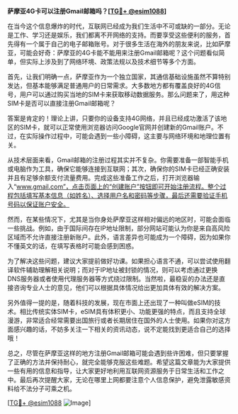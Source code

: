 **萨摩亚4G卡可以注册Gmail邮箱吗？[[TG💪+ @esim1088](https://t.me/s/esim1088)]**

在当今这个信息爆炸的时代，互联网已经成为我们生活中不可或缺的一部分。无论是工作、学习还是娱乐，我们都离不开网络的支持。而要享受这些便利的服务，首先得有一个属于自己的电子邮箱账号。对于很多生活在海外的朋友来说，比如萨摩亚，可能会好奇：萨摩亚的4G卡能不能用来注册Gmail邮箱呢？这个问题看似简单，但实际上涉及到了网络环境、政策法规以及技术细节等多个方面。

首先，让我们明确一点，萨摩亚作为一个独立国家，其通信基础设施虽然不算特别发达，但基本能够满足普通用户的日常需求。大多数地方都有覆盖良好的4G信号，用户可以通过购买当地的SIM卡来获取移动数据服务。那么问题来了，用这种SIM卡是否可以直接注册Gmail邮箱呢？

答案是肯定的！理论上讲，只要你的设备支持4G网络，并且已经成功激活了该地区的SIM卡，就可以正常使用浏览器访问Google官网并创建新的Gmail账户。不过，在实际操作过程中，可能会遇到一些小障碍，这主要与网络环境和地理位置有关。

从技术层面来看，Gmail邮箱的注册过程其实并不复杂。你需要准备一部智能手机或电脑作为工具，确保它能够连接到互联网；其次，确保你的SIM卡已经正确安装并且有足够余额支付流量费用。完成这些准备工作之后，打开浏览器输入“www.gmail.com”，点击页面上的“创建账户”按钮即可开始注册流程。整个过程包括填写基本信息（如姓名）、选择用户名和密码等步骤，最后还需要验证手机号码以保证账户安全。

然而，在某些情况下，尤其是当你身处萨摩亚这样相对偏远的地区时，可能会面临一些挑战。例如，由于国际间存在IP地址限制，部分网站可能认为你是来自高风险区域而不允许直接注册新账户。此外，语言差异也可能成为一个障碍，因为如果你不懂英文的话，在填写表格时可能会感到困惑。

为了解决这些问题，建议大家提前做好功课。如果担心语言不通，可以尝试使用翻译软件辅助理解相关说明；而对于IP地址被封锁的情况，则可以考虑通过更换DNS服务器或者使用代理服务器等方式绕过限制。当然啦，最稳妥的办法还是直接咨询专业人士的意见，他们可以根据具体情况给出更加具体有效的解决方案。

另外值得一提的是，随着科技的发展，现在市面上还出现了一种叫做eSIM的技术。相比传统实体SIM卡，eSIM具有体积更小、功能更强的特点，而且支持全球漫游，非常适合经常需要出国旅行或者长期居住在国外的人士使用。如果你对这方面感兴趣的话，不妨多关注一下相关的资讯动态，说不定能找到更适合自己的选择哦！

总之，尽管在萨摩亚这样的地方注册Gmail邮箱可能会遇到些许困难，但只要掌握了正确的方法并保持耐心，就完全能够克服这些难题。希望这篇文章能为大家提供一些有用的信息和指导，让大家更好地利用互联网资源服务于日常生活和工作之中。最后再次提醒大家，无论在哪里上网都要注意个人信息保护，避免泄露敏感资料给不法分子可乘之机。

[[TG💪+ @esim1088](https://t.me/s/esim1088) ![Image](https://i.postimg.cc/4NQfJmqS/Snipaste-2025-05-13-00-14-12.png)]